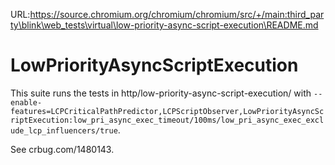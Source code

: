 URL:https://source.chromium.org/chromium/chromium/src/+/main:third_party\blink\web_tests\virtual\low-priority-async-script-execution\README.md
# LowPriorityAsyncScriptExecution
This suite runs the tests in http/low-priority-async-script-execution/ with
`--enable-features=LCPCriticalPathPredictor,LCPScriptObserver,LowPriorityAsyncScriptExecution:low_pri_async_exec_timeout/100ms/low_pri_async_exec_exclude_lcp_influencers/true`.

See crbug.com/1480143.
